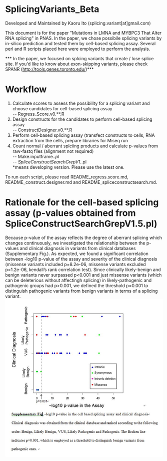 # SplicingVariants_Beta
Developed and Maintained by Kaoru Ito (splicing.variant[at]gmail.com)

This document is for the paper "Mutations in LMNA and MYBPC3 That Alter RNA splicing" in PNAS.
In the paper, we chose possibile splicing variants by in-silico prediction and tested them by cell-based splicing assay.
Several perl and R scripts placed here were employed to perform the analysis.

*** In the paper, we focused on splcing variants that create / lose splice site. If you'd like to know about exon-skipping variants, please check SPANR (http://tools.genes.toronto.edu/)***

# Workflow
1) Calculate scores to assess the possibility for a splicing variant and choose candidates for cell-based splicing assay<br>
  -- Regress_Score.v0.**.R<br>
2) Design constructs for the candidates to perform cell-based splicing assay<br>
  -- ConstructDesigner.v0.**.R<br>
3) Perform cell-based splicing assay (transfect constructs to cells, RNA extraction from the cells, prepare libraries for Miseq run<br>
4) Count normal / aberrant splciing products and calculate p-values from raw-fastq files (alignment not required)<br>
  -- Make.inputframe.*.pl<br>
  -- SpliceConstructSearchGrepV1.*.pl<br>
*means developing version. Please use the latest one.

To run each script, please read README_regress.score.md, README_construct.designer.md and README_spliceconstructsearch.md.

# Rationale for the cell-based splicing assay (p-values obtained from SpliceConstructSearchGrepV1.5.pl)
  Because p-value of the assay reflects the degree of aberrant splicing which changes continuously, we investigated the relationship between the p-values and clinical diagnosis in variants from clinical databases (Supplementary Fig.).  As expected, we found a significant correlation between -log10 p-value of the assay and severity of the clinical diagnosis (missense variants included p=8.2e-06, missense variants excluded p=1.2e-06, kendall’s rank correlation test).  Since clinically likely-benign and benign variants never surpassed p<0.001 and just missense variants (which can be deleterious without affectingh splicing) in likely-pathogenic and pathogenic groups had p>0.001,  we defined the threshold p=0.001 to distinguish pathogenic variants from benign variants in terms of a splicing variant. 
 ![Supplementary Figure](https://github.com/SplicingVariant/SplicingVariants_Beta/blob/master/Supplementary%20Figure.JPG)

